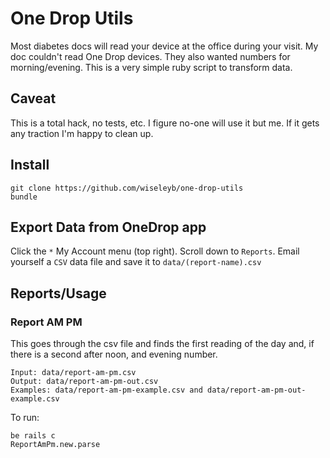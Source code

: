 # One Drop Utils

Most diabetes docs will read your device at the office during your visit. My
doc couldn't read One Drop devices. They also wanted numbers for morning/evening.
This is a very simple ruby script to transform data.

## Caveat

This is a total hack, no tests, etc. I figure no-one will use it but me. If it gets any traction I'm happy to clean up.

## Install

```
git clone https://github.com/wiseleyb/one-drop-utils
bundle
```

## Export Data from OneDrop app

Click the `*` My Account menu (top right). Scroll down to `Reports`. Email
yourself a `CSV` data file and save it to `data/(report-name).csv`

## Reports/Usage

### Report AM PM

This goes through the csv file and finds the first reading of the day and, if
there is a second after noon, and evening number.

```
Input: data/report-am-pm.csv
Output: data/report-am-pm-out.csv
Examples: data/report-am-pm-example.csv and data/report-am-pm-out-example.csv
```

To run:
```
be rails c
ReportAmPm.new.parse
```



